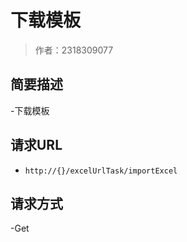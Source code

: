 # 下载模板

> 作者：2318309077

## 简要描述

-下载模板

## 请求URL
- ` http://{}/excelUrlTask/importExcel `
  
## 请求方式
-Get